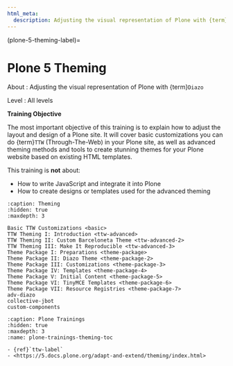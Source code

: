 ```yaml
---
html_meta:
  description: Adjusting the visual representation of Plone with {term}`Diazo`
---
```


(plone-5-theming-label)=

# Plone 5 Theming

About
: Adjusting the visual representation of Plone with {term}`Diazo`

Level
: All levels

**Training Objective**

The most important objective of this training is to explain how to adjust the layout and design of a Plone site.
It will cover basic customizations you can do {term}`TTW` (Through-The-Web) in your Plone site,
as well as advanced theming methods and tools to create stunning themes for your Plone website based on existing HTML templates.

This training is **not** about:

- How to write JavaScript and integrate it into Plone
- How to create designs or templates used for the advanced theming

```{toctree}
:caption: Theming
:hidden: true
:maxdepth: 3

Basic TTW Customizations <basic>
TTW Theming I: Introduction <ttw-advanced>
TTW Theming II: Custom Barceloneta Theme <ttw-advanced-2>
TTW Theming III: Make It Reproducible <ttw-advanced-3>
Theme Package I: Preparations <theme-package>
Theme Package II: Diazo Theme <theme-package-2>
Theme Package III: Customizations <theme-package-3>
Theme Package IV: Templates <theme-package-4>
Theme Package V: Initial Content <theme-package-5>
Theme Package VI: TinyMCE Templates <theme-package-6>
Theme Package VII: Resource Registries <theme-package-7>
adv-diazo
collective-jbot
custom-components
```

```{toctree}
:caption: Plone Trainings
:hidden: true
:maxdepth: 3
:name: plone-trainings-theming-toc
```

```{seealso}
- {ref}`ttw-label`
- <https://5.docs.plone.org/adapt-and-extend/theming/index.html>
```
